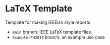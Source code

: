 # LaTeX Template
Template for making IEEEish style reports
- `main` branch: IEEE LaTeX template files.
- `Example-PH2019` branch: an example use case
